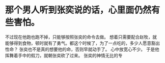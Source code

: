 # 那个男人听到张奕说的话，心里面仍然有些害怕。
不过现在他跑也跑不掉，只能够按照张奕的命令去做。
想着只需要配合赵牧，就能够得到食物，顿时就有了勇气。都这个时候了，为了一点吃的，多少人愿意豁出性命？
张奕也不是真的想要他的命，否则早就动手了。
心中放宽心不少。
于是他挥舞着手中的假刀，就朝张奕砍了过来。
张奕的神情无比的专

